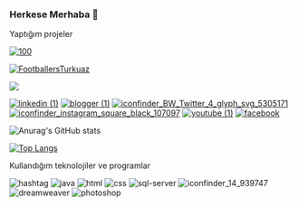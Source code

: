 
### Herkese Merhaba 👋
Yaptığım projeler

[![100](https://github.com/user-attachments/assets/2083d6c5-02c5-4172-bac0-8d16c75f3f17)](https://play.google.com/store/apps/details?id=com.createchsoft.mathpuzzle)

[![FootballersTurkuaz](https://github.com/user-attachments/assets/12280718-f118-458e-acc0-30c2d6d72906)](https://play.google.com/store/apps/details?id=com.createchsoft.footballers)





[![](https://visitcount.itsvg.in/api?id=serafettingunes&label=G%C3%B6r%C3%BCnt%C3%BClenme%20Say%C4%B1s%C4%B1&color=0&icon=1&pretty=false)](https://visitcount.itsvg.in)

 
[![linkedin (1)](https://user-images.githubusercontent.com/54938342/118039477-10405b80-b379-11eb-98f9-89b40130d0da.png)](https://www.linkedin.com/in/%C5%9Ferafettin-g%C3%BCne%C5%9F-3440/) [![blogger (1)](https://user-images.githubusercontent.com/54938342/118039667-4087fa00-b379-11eb-8f36-2cba27b891a1.png)](https://serafettingunes.blogspot.com/)   [![iconfinder_BW_Twitter_4_glyph_svg_5305171](https://user-images.githubusercontent.com/54938342/118364869-faae7a00-b5a2-11eb-9691-ba0439c04e0c.png)](https://twitter.com/erafett57354175)  [ ![iconfinder_instagram_square_black_107097](https://user-images.githubusercontent.com/54938342/118364994-84f6de00-b5a3-11eb-8503-63f561d32ffc.png)](https://www.instagram.com/serafettingunes40/?hl=tr)  [![youtube (1)](https://user-images.githubusercontent.com/54938342/118039802-67463080-b379-11eb-9fde-4b3d5d5c366c.png)](https://www.youtube.com/channel/UCC3k83-Bh5AXcvKBZDh9_Ag)  [![facebook](https://user-images.githubusercontent.com/54938342/118095182-6e505b80-b3d8-11eb-9b92-8787e4a4beca.png)](https://www.facebook.com/serafettin.gunes.9066/)  


![Anurag's GitHub stats](https://github-readme-stats.vercel.app/api?username=serafettingunes&show_icons=true&theme=tokyonight)

[![Top Langs](https://github-readme-stats.vercel.app/api/top-langs/?username=serafettingunes&langs_count=8&theme=tokyonight)](https://github.com/serafettingunes/github-readme-stats)




Kullandığım teknolojiler ve programlar

![hashtag](https://user-images.githubusercontent.com/54938342/118315750-90dc9480-b4fe-11eb-9e69-ddea15964c68.png) ![java](https://user-images.githubusercontent.com/54938342/118315771-9934cf80-b4fe-11eb-8a4f-d07cd835b735.png) ![html](https://user-images.githubusercontent.com/54938342/118315802-a3ef6480-b4fe-11eb-9b5e-df92f474f379.png) ![css](https://user-images.githubusercontent.com/54938342/118315818-ab167280-b4fe-11eb-8a69-3a27b9eddee6.png) ![sql-server](https://user-images.githubusercontent.com/54938342/118317518-d732f300-b500-11eb-8d5a-1ac14bed2868.png) ![iconfinder_14_939747](https://user-images.githubusercontent.com/54938342/118317116-54119d00-b500-11eb-96e0-6c691fbfa07e.png) ![dreamweaver](https://user-images.githubusercontent.com/54938342/118315848-b5d10780-b4fe-11eb-96e6-ad61ecc6b8de.png) ![photoshop](https://user-images.githubusercontent.com/54938342/118315866-ba95bb80-b4fe-11eb-8718-98f148bbee62.png) 





        

             

      

     

            

      

    




      
